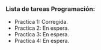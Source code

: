 ### Lista de tareas Programación:
* Practica 1: Corregida.
* Practica 2: En espera.
* Practica 3: En espera.
* Practica 4: En espera.
